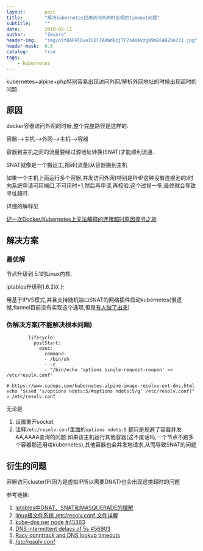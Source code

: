 ```yaml
---
layout:       post
title:        "解决kubernetes应用访问外网时出现的timeout问题"
subtitle:     ""
date:         2019-05-11
author:       "Zeusro"
header-img:   "img/oYYBAFHlDveICOlTAAWdBpjTP2sAAAvzgB9mBEABZ0e231.jpg"
header-mask:  0.3
catalog:      true
tags:
    - kubernetes
---
```


kubernetes+alpine+php特别容易出现访问外网/解析外网地址的时候出现超时的问题.

## 原因

docker容器访问外网的时候,整个完整路径是这样的.

容器-->主机-->外网-->主机-->容器

容器到主机之间的流量要经过源地址转换(SNAT)才能顺利流通.

SNAT就像是一个搬运工,把砖(流量)从容器搬到主机

如果一个主机上面运行多个容器,并发访问外网(特别是PHP这种没有连接池的)时向系统申请可用端口,不可用时+1,然后再申请,再校验.这个过程一多,最终就会导致寻址超时.

详细的解释见

[记一次Docker/Kubernetes上无法解释的连接超时原因探寻之旅](https://mp.weixin.qq.com/s?__biz=MzIzNzU5NTYzMA==&mid=2247484016&idx=1&sn=72bc7f3443cbc259762fb6bd7adb33ae&chksm=e8c77cf1dfb0f5e7598497767db6365bd8db9f4b6a945cb8c72adb1e052e8b0cd46b727c929b&scene=21#wechat_redirect)


## 解决方案

### 最优解

节点升级到 5.1的Linux内核.

iptables升级到1.6.2以上

用基于IPVS模式,并且支持随机端口SNAT的网络插件启动kubernetes(很遗憾,flannel目前没有实现这个选项,但是[有人做了出来](https://gist.github.com/maxlaverse/1fb3bfdd2509e317194280f530158c98))

### 伪解决方案(不能解决根本问题)

```
        lifecycle:
          postStart:
            exec:
              command:
              - /bin/sh
              - -c 
              - "/bin/echo 'options single-request-reopen' >> /etc/resolv.conf"
```

```
# https://www.sudops.com/kubernetes-alpine-image-resolve-ext-dns.html
echo "$(sed 's/options ndots:5/#options ndots:5/g' /etc/resolv.conf)" > /etc/resolv.conf
```

无论是
1. 设置重开socket
1. 注释`/etc/resolv.conf`里面的`options ndots:5`
都只是规避了容器并发AA,AAAA查询的问题.如果该主机运行其他容器(这不废话吗,一个节点不跑多个容器那还用啥kubernetes),其他容器也会并发地请求,从而导致SNAT的问题

## 衍生的问题

容器访问clusterIP(因为是虚拟IP所以需要DNAT)也会出现这类超时的问题

参考链接:

1. [iptables中DNAT、SNAT和MASQUERADE的理解](https://blog.csdn.net/wgwgnihao/article/details/68490985#)
1. [linux根文件系统 /etc/resolv.conf 文件详解](https://blog.csdn.net/mybelief321/article/details/10049429#)
1. [kube-dns per node #45363](https://github.com/kubernetes/kubernetes/issues/45363)
1. [DNS intermittent delays of 5s #56903](https://github.com/kubernetes/kubernetes/issues/56903)
1. [Racy conntrack and DNS lookup timeouts](https://www.weave.works/blog/racy-conntrack-and-dns-lookup-timeouts)
1. [/etc/resolv.conf](http://www.man7.org/linux/man-pages/man5/resolver.5.html)